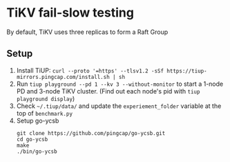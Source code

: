 # TiKV fail-slow testing

By default, TiKV uses three replicas to form a Raft Group


## Setup

1. Install TiUP: `curl --proto '=https' --tlsv1.2 -sSf https://tiup-mirrors.pingcap.com/install.sh | sh`
2. Run `tiup playground --pd 1 --kv 3 --without-monitor` to start a 1-node PD and 3-node TiKV cluster. (Find out each node's pid with `tiup playground display`)
3. Check  `~/.tiup/data/` and update the `experiement_folder` variable at the top of `benchmark.py`
4. Setup go-ycsb
    ```
    git clone https://github.com/pingcap/go-ycsb.git
    cd go-ycsb
    make
    ./bin/go-ycsb
    ```
<!--
## References
* https://github.com/pingcap/tiup/blob/master/doc/user/overview.md
* 
* 
* 


* https://tikv.org/blog/double-system-read-throughput/

-->

